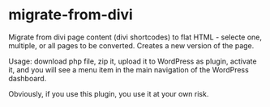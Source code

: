 # migrate-from-divi
Migrate from divi page content (divi shortcodes) to flat HTML - selecte one, multiple, or all pages to be converted. Creates a new version of the page.

Usage: download php file, zip it, upload it to WordPress as plugin, activate it, and you will see a menu item in the main navigation of the WordPress dashboard.

Obviously, if you use this plugin, you use it at your own risk.
